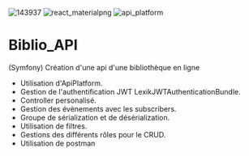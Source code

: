 ![143937](https://user-images.githubusercontent.com/43074465/98483568-c0d27480-2209-11eb-83f1-a5e27b48f732.png)
![react_materialpng](https://user-images.githubusercontent.com/43074465/104114817-e6165880-5308-11eb-8707-80dd17183aec.png)
![api_platform](https://user-images.githubusercontent.com/43074465/103160581-63a17b00-47d7-11eb-9cca-f83688eb9740.png)
# Biblio_API
(Symfony) Création d'une api d'une bibliothèque en ligne
- Utilisation d'ApiPlatform.
- Gestion de l'authentification JWT LexikJWTAuthenticationBundle.
- Controller personalisé.
- Gestion des évènements avec les subscribers.
- Groupe de sérialization et de désérialization.
- Utilisation de filtres.
- Gestions des différents rôles pour le CRUD.
- Utilisation de postman
